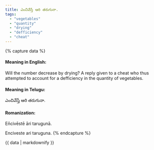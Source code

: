 ```yaml
---
title: ఎంచివేస్తే ఆరి తరుగునా.
tags:
  - "vegetables"
  - "quantity"
  - "drying"
  - "defficiency"
  - "cheat"
---
```


{% capture data %}
#### Meaning in English:
Will the number decrease by drying?
A reply given to a cheat who thus attempted to account for a defficiency in the quantity of vegetables.

#### Meaning in Telugu:
ఎంచివేస్తే ఆరి తరుగునా.

#### Romanization:
En̄civēstē āri tarugunā.

Enciveste ari taruguna.
{% endcapture %}

{{ data | markdownify }}

